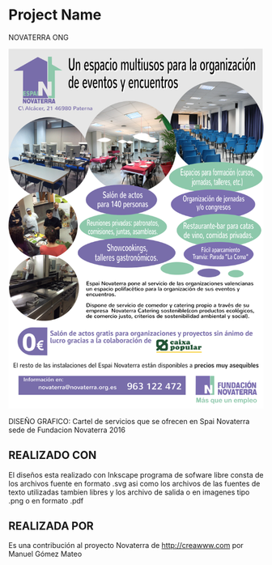 # Project Name
NOVATERRA ONG
<p align="center">
  <img src="https://raw.githubusercontent.com/Novaterra/Spai_Novaterra_folleto/master/dise%C3%B1o.png" width="600"/>
</p>
DISEÑO GRAFICO: Cartel de servicios que se ofrecen en Spai Novaterra sede de Fundacion Novaterra 2016

## REALIZADO CON

El diseños esta realizado con Inkscape programa de sofware libre
consta de los archivos fuente en formato .svg asi como los archivos de
las fuentes de texto utilizadas tambien libres
y los archivo de salida o en imagenes tipo .png o en formato .pdf

## REALIZADA POR

Es una contribución al proyecto Novaterra de http://creawww.com por Manuel Gómez Mateo